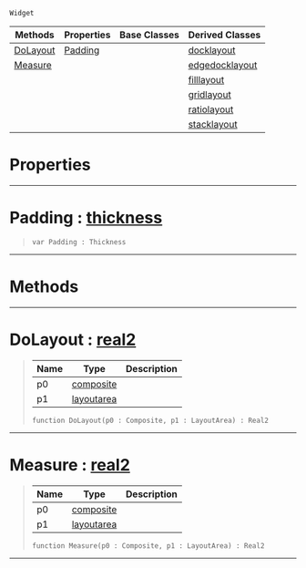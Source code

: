  `Widget`

|Methods|Properties|Base Classes|Derived Classes|
|---|---|---|---|
|[ DoLayout](layout.md#dolayout-zilch-engine-doc)|[ Padding](layout.md#padding-zilch-engine-docu)| |[docklayout](docklayout.md)|
|[ Measure](layout.md#measure-zilch-engine-docu)| | |[edgedocklayout](edgedocklayout.md)|
| | | |[filllayout](filllayout.md)|
| | | |[gridlayout](gridlayout.md)|
| | | |[ratiolayout](ratiolayout.md)|
| | | |[stacklayout](stacklayout.md)|


 #  Properties


---  
 #  Padding : [thickness](thickness.md)

> 
> ``` lang=cpp, name=Nada
> var Padding : Thickness


---  
 #  Methods


---  
 #  DoLayout : [real2](../nada_base_types/real2.md)

> 
> |Name|Type|Description|
> |---|---|---|
> |p0|[composite](composite.md)| |
> |p1|[layoutarea](layoutarea.md)| |
> ``` lang=cpp, name=Nada
> function DoLayout(p0 : Composite, p1 : LayoutArea) : Real2
> ``` 


---  
 #  Measure : [real2](../nada_base_types/real2.md)

> 
> |Name|Type|Description|
> |---|---|---|
> |p0|[composite](composite.md)| |
> |p1|[layoutarea](layoutarea.md)| |
> ``` lang=cpp, name=Nada
> function Measure(p0 : Composite, p1 : LayoutArea) : Real2
> ``` 


---  
 

 